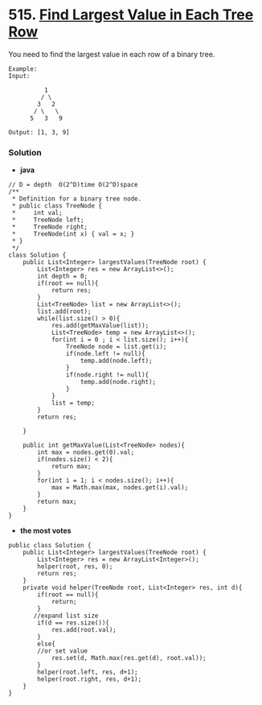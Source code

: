 # 515. [Find Largest Value in Each Tree Row](https://leetcode.com/problems/find-largest-value-in-each-tree-row/description/)

You need to find the largest value in each row of a binary tree.

    Example:
    Input: 

              1
             / \
            3   2
           / \   \  
          5   3   9 

    Output: [1, 3, 9]
    
### Solution
* **java**
```
// D = depth  O(2^D)time O(2^D)space
/**
 * Definition for a binary tree node.
 * public class TreeNode {
 *     int val;
 *     TreeNode left;
 *     TreeNode right;
 *     TreeNode(int x) { val = x; }
 * }
 */
class Solution {
    public List<Integer> largestValues(TreeNode root) {
        List<Integer> res = new ArrayList<>();
        int depth = 0;
        if(root == null){
            return res;
        }
        List<TreeNode> list = new ArrayList<>();
        list.add(root);
        while(list.size() > 0){
            res.add(getMaxValue(list));
            List<TreeNode> temp = new ArrayList<>();
            for(int i = 0 ; i < list.size(); i++){
                TreeNode node = list.get(i);
                if(node.left != null){
                    temp.add(node.left);    
                }
                if(node.right != null){
                    temp.add(node.right);    
                }
            }
            list = temp;
        }
        return res;
        
    }
    
    public int getMaxValue(List<TreeNode> nodes){
        int max = nodes.get(0).val;
        if(nodes.size() < 2){
            return max;
        }
        for(int i = 1; i < nodes.size(); i++){
            max = Math.max(max, nodes.get(i).val);
        }
        return max;
    }
}
```

* **the most votes**
```
public class Solution {
    public List<Integer> largestValues(TreeNode root) {
        List<Integer> res = new ArrayList<Integer>();
        helper(root, res, 0);
        return res;
    }
    private void helper(TreeNode root, List<Integer> res, int d){
        if(root == null){
            return;
        }
       //expand list size
        if(d == res.size()){
            res.add(root.val);
        }
        else{
        //or set value
            res.set(d, Math.max(res.get(d), root.val));
        }
        helper(root.left, res, d+1);
        helper(root.right, res, d+1);
    }
}
```

